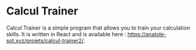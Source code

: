 Calcul Trainer
=================

  

Calcul Trainer is a simple program that allows you to train your calculation skills. It is written in React and is available here : https://anatole-sot.xyz/projets/calcul-trainer2/.